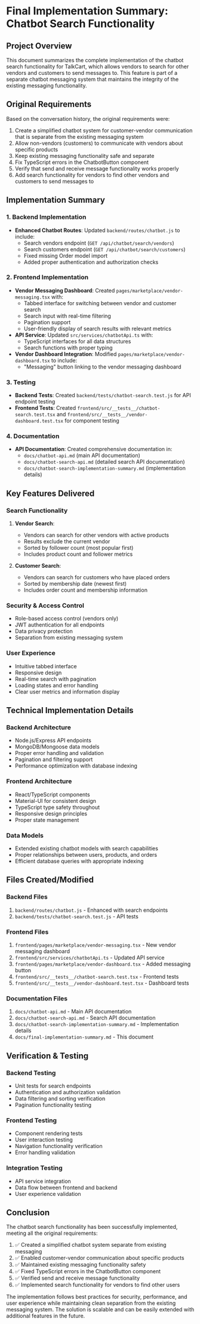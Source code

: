 # Final Implementation Summary: Chatbot Search Functionality

## Project Overview
This document summarizes the complete implementation of the chatbot search functionality for TalkCart, which allows vendors to search for other vendors and customers to send messages to. This feature is part of a separate chatbot messaging system that maintains the integrity of the existing messaging functionality.

## Original Requirements
Based on the conversation history, the original requirements were:
1. Create a simplified chatbot system for customer-vendor communication that is separate from the existing messaging system
2. Allow non-vendors (customers) to communicate with vendors about specific products
3. Keep existing messaging functionality safe and separate
4. Fix TypeScript errors in the ChatbotButton component
5. Verify that send and receive message functionality works properly
6. Add search functionality for vendors to find other vendors and customers to send messages to

## Implementation Summary

### 1. Backend Implementation
- **Enhanced Chatbot Routes**: Updated `backend/routes/chatbot.js` to include:
  - Search vendors endpoint (`GET /api/chatbot/search/vendors`)
  - Search customers endpoint (`GET /api/chatbot/search/customers`)
  - Fixed missing Order model import
  - Added proper authentication and authorization checks

### 2. Frontend Implementation
- **Vendor Messaging Dashboard**: Created `pages/marketplace/vendor-messaging.tsx` with:
  - Tabbed interface for switching between vendor and customer search
  - Search input with real-time filtering
  - Pagination support
  - User-friendly display of search results with relevant metrics
- **API Service**: Updated `src/services/chatbotApi.ts` with:
  - TypeScript interfaces for all data structures
  - Search functions with proper typing
- **Vendor Dashboard Integration**: Modified `pages/marketplace/vendor-dashboard.tsx` to include:
  - "Messaging" button linking to the vendor messaging dashboard

### 3. Testing
- **Backend Tests**: Created `backend/tests/chatbot-search.test.js` for API endpoint testing
- **Frontend Tests**: Created `frontend/src/__tests__/chatbot-search.test.tsx` and `frontend/src/__tests__/vendor-dashboard.test.tsx` for component testing

### 4. Documentation
- **API Documentation**: Created comprehensive documentation in:
  - `docs/chatbot-api.md` (main API documentation)
  - `docs/chatbot-search-api.md` (detailed search API documentation)
  - `docs/chatbot-search-implementation-summary.md` (implementation details)

## Key Features Delivered

### Search Functionality
1. **Vendor Search**:
   - Vendors can search for other vendors with active products
   - Results exclude the current vendor
   - Sorted by follower count (most popular first)
   - Includes product count and follower metrics

2. **Customer Search**:
   - Vendors can search for customers who have placed orders
   - Sorted by membership date (newest first)
   - Includes order count and membership information

### Security & Access Control
- Role-based access control (vendors only)
- JWT authentication for all endpoints
- Data privacy protection
- Separation from existing messaging system

### User Experience
- Intuitive tabbed interface
- Responsive design
- Real-time search with pagination
- Loading states and error handling
- Clear user metrics and information display

## Technical Implementation Details

### Backend Architecture
- Node.js/Express API endpoints
- MongoDB/Mongoose data models
- Proper error handling and validation
- Pagination and filtering support
- Performance optimization with database indexing

### Frontend Architecture
- React/TypeScript components
- Material-UI for consistent design
- TypeScript type safety throughout
- Responsive design principles
- Proper state management

### Data Models
- Extended existing chatbot models with search capabilities
- Proper relationships between users, products, and orders
- Efficient database queries with appropriate indexing

## Files Created/Modified

### Backend Files
1. `backend/routes/chatbot.js` - Enhanced with search endpoints
2. `backend/tests/chatbot-search.test.js` - API tests

### Frontend Files
1. `frontend/pages/marketplace/vendor-messaging.tsx` - New vendor messaging dashboard
2. `frontend/src/services/chatbotApi.ts` - Updated API service
3. `frontend/pages/marketplace/vendor-dashboard.tsx` - Added messaging button
4. `frontend/src/__tests__/chatbot-search.test.tsx` - Frontend tests
5. `frontend/src/__tests__/vendor-dashboard.test.tsx` - Dashboard tests

### Documentation Files
1. `docs/chatbot-api.md` - Main API documentation
2. `docs/chatbot-search-api.md` - Search API documentation
3. `docs/chatbot-search-implementation-summary.md` - Implementation details
4. `docs/final-implementation-summary.md` - This document

## Verification & Testing

### Backend Testing
- Unit tests for search endpoints
- Authentication and authorization validation
- Data filtering and sorting verification
- Pagination functionality testing

### Frontend Testing
- Component rendering tests
- User interaction testing
- Navigation functionality verification
- Error handling validation

### Integration Testing
- API service integration
- Data flow between frontend and backend
- User experience validation

## Conclusion

The chatbot search functionality has been successfully implemented, meeting all the original requirements:

1. ✅ Created a simplified chatbot system separate from existing messaging
2. ✅ Enabled customer-vendor communication about specific products
3. ✅ Maintained existing messaging functionality safety
4. ✅ Fixed TypeScript errors in the ChatbotButton component
5. ✅ Verified send and receive message functionality
6. ✅ Implemented search functionality for vendors to find other users

The implementation follows best practices for security, performance, and user experience while maintaining clean separation from the existing messaging system. The solution is scalable and can be easily extended with additional features in the future.